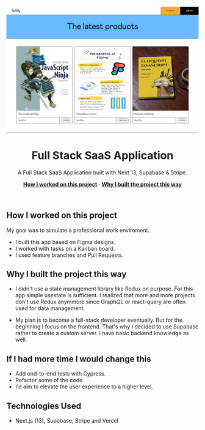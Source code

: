 <p align="center">
    <img alt="typing test screenshot" src="https://github.com/Vargriym/full-stack-saas-app/blob/master/Project%20screenshot.png">
    <h1 align="center">Full Stack SaaS Application</h1>
  </a>
</p>

<p align="center">
  A Full Stack SaaS Application built with Next 13, Supabase & Stripe.
</p>

<p align="center">
  <a href="#How-I-worked-on-this-project"><strong>How I worked on this project</strong></a> ·
    <a href="#Why I-built-the-project-this-way"><strong>Why I built the project this way</strong></a>
</p>

<br/>

## How I worked on this project

My goal was to simulate a professional work enviroment.

- I built this app based on Figma designs.
- I worked with tasks on a Kanban board.
- I used feature branches and Pull Requests.


## Why I built the project this way

- I didn't use a state management library like Redux on purpose. For this app simple usestate is
sufficient. I realized that more and more projects don't use Redux anymmore since GraphQL or
react-query are often used for data management.

- My plan is to become a full-stack developer eventually. But for the beginning I focus on the
frontend. That's why I decided to use Supabase rather to create a custom server. I have
basic backend knowledge as well.

  

## If I had more time I would change this

- Add end-to-end tests with Cypress.
- Refactor some of the code.
- I'd aim to elevate the user experience to a higher level.



## Technologies Used

- Next.js (13), Supabase, Stripe and Vercel

